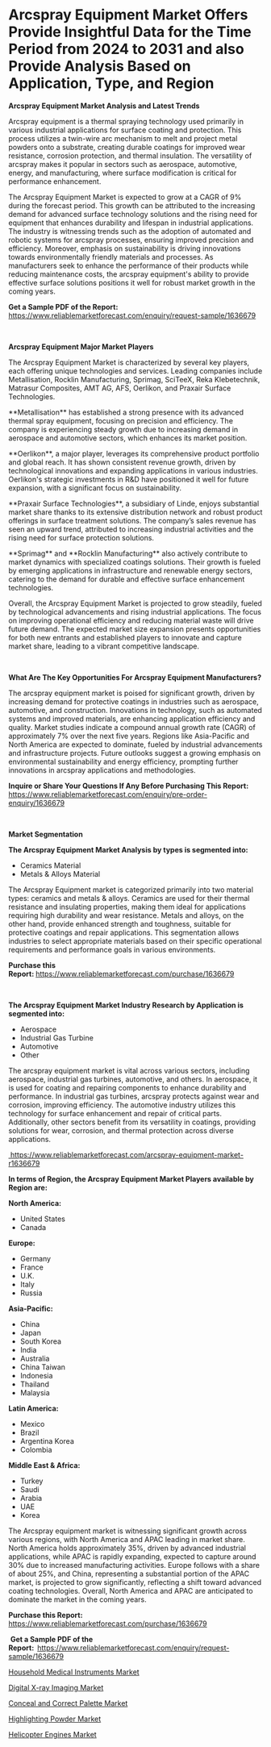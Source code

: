 <p><h1>Arcspray Equipment Market Offers Provide Insightful Data for the Time Period from 2024 to 2031 and also Provide Analysis Based on Application, Type, and Region</h1></p><p><strong>Arcspray Equipment Market Analysis and Latest Trends</strong></p>
<p><p>Arcspray equipment is a thermal spraying technology used primarily in various industrial applications for surface coating and protection. This process utilizes a twin-wire arc mechanism to melt and project metal powders onto a substrate, creating durable coatings for improved wear resistance, corrosion protection, and thermal insulation. The versatility of arcspray makes it popular in sectors such as aerospace, automotive, energy, and manufacturing, where surface modification is critical for performance enhancement.</p><p>The Arcspray Equipment Market is expected to grow at a CAGR of 9% during the forecast period. This growth can be attributed to the increasing demand for advanced surface technology solutions and the rising need for equipment that enhances durability and lifespan in industrial applications. The industry is witnessing trends such as the adoption of automated and robotic systems for arcspray processes, ensuring improved precision and efficiency. Moreover, emphasis on sustainability is driving innovations towards environmentally friendly materials and processes. As manufacturers seek to enhance the performance of their products while reducing maintenance costs, the arcspray equipment's ability to provide effective surface solutions positions it well for robust market growth in the coming years.</p></p>
<p><strong>Get a Sample PDF of the Report:&nbsp;</strong> <a href="https://www.reliablemarketforecast.com/enquiry/request-sample/1636679">https://www.reliablemarketforecast.com/enquiry/request-sample/1636679</a></p>
<p>&nbsp;</p>
<p><strong>Arcspray Equipment Major Market Players</strong></p>
<p><p>The Arcspray Equipment Market is characterized by several key players, each offering unique technologies and services. Leading companies include Metallisation, Rocklin Manufacturing, Sprimag, SciTeeX, Reka Klebetechnik, Matrasur Composites, AMT AG, AFS, Oerlikon, and Praxair Surface Technologies.</p><p>**Metallisation** has established a strong presence with its advanced thermal spray equipment, focusing on precision and efficiency. The company is experiencing steady growth due to increasing demand in aerospace and automotive sectors, which enhances its market position.</p><p>**Oerlikon**, a major player, leverages its comprehensive product portfolio and global reach. It has shown consistent revenue growth, driven by technological innovations and expanding applications in various industries. Oerlikon's strategic investments in R&D have positioned it well for future expansion, with a significant focus on sustainability.</p><p>**Praxair Surface Technologies**, a subsidiary of Linde, enjoys substantial market share thanks to its extensive distribution network and robust product offerings in surface treatment solutions. The company’s sales revenue has seen an upward trend, attributed to increasing industrial activities and the rising need for surface protection solutions.</p><p>**Sprimag** and **Rocklin Manufacturing** also actively contribute to market dynamics with specialized coatings solutions. Their growth is fueled by emerging applications in infrastructure and renewable energy sectors, catering to the demand for durable and effective surface enhancement technologies.</p><p>Overall, the Arcspray Equipment Market is projected to grow steadily, fueled by technological advancements and rising industrial applications. The focus on improving operational efficiency and reducing material waste will drive future demand. The expected market size expansion presents opportunities for both new entrants and established players to innovate and capture market share, leading to a vibrant competitive landscape.</p></p>
<p>&nbsp;</p>
<p><strong>What Are The Key Opportunities For Arcspray Equipment Manufacturers?</strong></p>
<p><p>The arcspray equipment market is poised for significant growth, driven by increasing demand for protective coatings in industries such as aerospace, automotive, and construction. Innovations in technology, such as automated systems and improved materials, are enhancing application efficiency and quality. Market studies indicate a compound annual growth rate (CAGR) of approximately 7% over the next five years. Regions like Asia-Pacific and North America are expected to dominate, fueled by industrial advancements and infrastructure projects. Future outlooks suggest a growing emphasis on environmental sustainability and energy efficiency, prompting further innovations in arcspray applications and methodologies.</p></p>
<p><strong>Inquire or Share Your Questions If Any Before Purchasing This Report:</strong> <a href="https://www.reliablemarketforecast.com/enquiry/pre-order-enquiry/1636679">https://www.reliablemarketforecast.com/enquiry/pre-order-enquiry/1636679</a></p>
<p>&nbsp;</p>
<p><strong>Market Segmentation</strong></p>
<p><strong>The Arcspray Equipment Market Analysis by types is segmented into:</strong></p>
<p><ul><li>Ceramics Material</li><li>Metals & Alloys Material</li></ul></p>
<p><p>The Arcspray Equipment market is categorized primarily into two material types: ceramics and metals & alloys. Ceramics are used for their thermal resistance and insulating properties, making them ideal for applications requiring high durability and wear resistance. Metals and alloys, on the other hand, provide enhanced strength and toughness, suitable for protective coatings and repair applications. This segmentation allows industries to select appropriate materials based on their specific operational requirements and performance goals in various environments.</p></p>
<p><strong>Purchase this Report:&nbsp;</strong><a href="https://www.reliablemarketforecast.com/purchase/1636679">https://www.reliablemarketforecast.com/purchase/1636679</a></p>
<p>&nbsp;</p>
<p><strong>The Arcspray Equipment Market Industry Research by Application is segmented into:</strong></p>
<p><ul><li>Aerospace</li><li>Industrial Gas Turbine</li><li>Automotive</li><li>Other</li></ul></p>
<p><p>The arcspray equipment market is vital across various sectors, including aerospace, industrial gas turbines, automotive, and others. In aerospace, it is used for coating and repairing components to enhance durability and performance. In industrial gas turbines, arcspray protects against wear and corrosion, improving efficiency. The automotive industry utilizes this technology for surface enhancement and repair of critical parts. Additionally, other sectors benefit from its versatility in coatings, providing solutions for wear, corrosion, and thermal protection across diverse applications.</p></p>
<p><a href="https://www.reliablemarketforecast.com/arcspray-equipment-market-r1636679">&nbsp;https://www.reliablemarketforecast.com/arcspray-equipment-market-r1636679</a></p>
<p><strong>In terms of Region, the Arcspray Equipment Market Players available by Region are:</strong></p>
<p>
    <p> <strong> North America: </strong>
        <ul>
            <li>United States</li>
            <li>Canada</li>
        </ul>
        </p> 
    <p> <strong> Europe: </strong>
        <ul>
            <li>Germany</li>
            <li>France</li>
            <li>U.K.</li>
            <li>Italy</li>
            <li>Russia</li>
        </ul>
        </p> 
    <p> <strong> Asia-Pacific: </strong>
        <ul>
            <li>China</li>
            <li>Japan</li>
            <li>South Korea</li>
            <li>India</li>
            <li>Australia</li>
            <li>China Taiwan</li>
            <li>Indonesia</li>
            <li>Thailand</li>
            <li>Malaysia</li>
        </ul>
        </p> 
    <p> <strong> Latin America: </strong>
        <ul>
            <li>Mexico</li>
            <li>Brazil</li>
            <li>Argentina Korea</li>
            <li>Colombia</li>
        </ul>
        </p> 
    <p> <strong> Middle East & Africa: </strong>
        <ul>
            <li>Turkey</li>
            <li>Saudi</li>
            <li>Arabia</li>
            <li>UAE</li>
            <li>Korea</li>
        </ul>
    </p>
    </p>
<p><p>The Arcspray equipment market is witnessing significant growth across various regions, with North America and APAC leading in market share. North America holds approximately 35%, driven by advanced industrial applications, while APAC is rapidly expanding, expected to capture around 30% due to increased manufacturing activities. Europe follows with a share of about 25%, and China, representing a substantial portion of the APAC market, is projected to grow significantly, reflecting a shift toward advanced coating technologies. Overall, North America and APAC are anticipated to dominate the market in the coming years.</p></p>
<p><strong>Purchase this Report: </strong><a href="https://www.reliablemarketforecast.com/purchase/1636679">https://www.reliablemarketforecast.com/purchase/1636679</a></p>
<p>&nbsp;<strong>Get a Sample PDF of the Report:&nbsp;&nbsp;</strong><a href="https://www.reliablemarketforecast.com/enquiry/request-sample/1636679">https://www.reliablemarketforecast.com/enquiry/request-sample/1636679</a></p>
<p><strong></strong></p>
<p><p><a href="https://github.com/GroverBarry/Market-Research-Report-List-7/blob/main/household-medical-instruments-market.md">Household Medical Instruments Market</a></p><p><a href="https://medium.com/@hook46569852024/digital-x-ray-imaging-market-size-market-segmentation-market-trends-and-growth-analysis-forecast-b60fcb72b8bc">Digital X-ray Imaging Market</a></p><p><a href="https://issuu.com/reportprime-2/docs/conceal-and-correct-palette-market-_8f4ca34b43e4f1">Conceal and Correct Palette Market</a></p><p><a href="https://issuu.com/reportprime-2/docs/highlighting-powder-market-size-203_6888ff1f59f5a4">Highlighting Powder Market</a></p><p><a href="https://www.linkedin.com/pulse/global-helicopter-engines-market-trends-forecasts-strategic-fn5qe?trackingId=pILXolIRQjWExvBvxtUy1A%3D%3D">Helicopter Engines Market</a></p></p>
